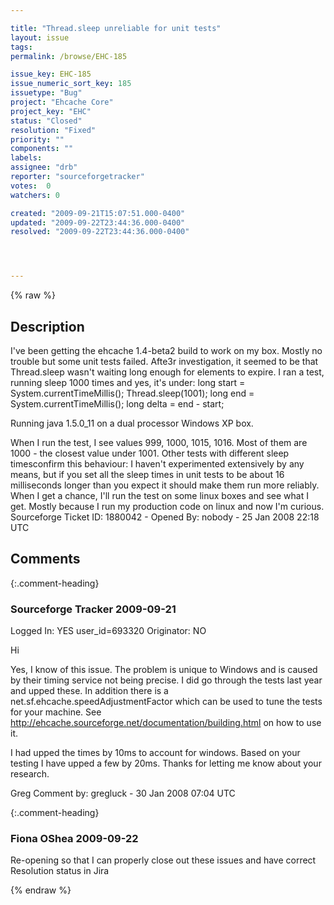 ```yaml
---

title: "Thread.sleep unreliable for unit tests"
layout: issue
tags: 
permalink: /browse/EHC-185

issue_key: EHC-185
issue_numeric_sort_key: 185
issuetype: "Bug"
project: "Ehcache Core"
project_key: "EHC"
status: "Closed"
resolution: "Fixed"
priority: ""
components: ""
labels: 
assignee: "drb"
reporter: "sourceforgetracker"
votes:  0
watchers: 0

created: "2009-09-21T15:07:51.000-0400"
updated: "2009-09-22T23:44:36.000-0400"
resolved: "2009-09-22T23:44:36.000-0400"




---
```


{% raw %}

## Description

<div markdown="1" class="description">

I've been getting the ehcache 1.4-beta2 build to work on my box. Mostly no trouble but some unit tests failed. Afte3r investigation, it seemed to be that Thread.sleep wasn't waiting long enough for elements to expire. I ran a test, running sleep 1000 times and yes, it's under:
long start = System.currentTimeMillis();
Thread.sleep(1001);
long end = System.currentTimeMillis();
long delta = end - start;

Running java 1.5.0\_11 on a dual processor Windows XP box.

When I run the test, I see values 999, 1000, 1015, 1016. Most of them are 1000 - the closest value under 1001. Other tests with different sleep timesconfirm this behaviour: I haven't experimented extensively by any means, but if you set all the sleep times in unit tests to be about 16 milliseconds longer than you expect it should make them run more reliably.
When I get a chance, I'll run the test on some linux boxes and see what I get. Mostly because I run my production code on linux and now I'm curious.
Sourceforge Ticket ID: 1880042 - Opened By: nobody - 25 Jan 2008 22:18 UTC

</div>

## Comments


{:.comment-heading}
### **Sourceforge Tracker** <span class="date">2009-09-21</span>

<div markdown="1" class="comment">

Logged In: YES 
user\_id=693320
Originator: NO

Hi

Yes, I know of this issue. The problem is unique to Windows and is caused by their timing service not being precise. I did go through the tests last year and upped these. In addition there is a net.sf.ehcache.speedAdjustmentFactor which can be used to tune the tests for your machine. See http://ehcache.sourceforge.net/documentation/building.html on how to use it.

I had upped the times by 10ms to account for windows. Based on your testing I have upped a few by 20ms. Thanks for letting me know about your research.

Greg
Comment by: gregluck - 30 Jan 2008 07:04 UTC

</div>


{:.comment-heading}
### **Fiona OShea** <span class="date">2009-09-22</span>

<div markdown="1" class="comment">

Re-opening so that I can properly close out these issues and have correct Resolution status in Jira

</div>



{% endraw %}
